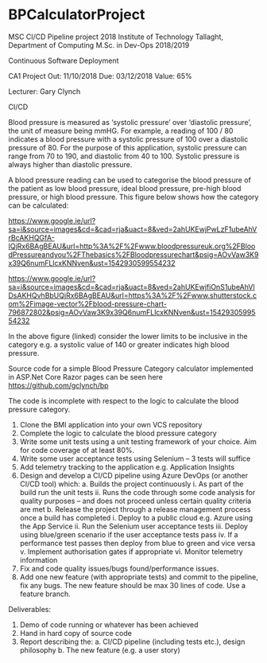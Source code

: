 # BPCalculatorProject
MSC CI/CD Pipeline project 2018
Institute of Technology Tallaght, Department of Computing
M.Sc. in Dev-Ops
2018/2019

Continuous Software Deployment

CA1 Project
Out: 11/10/2018
Due: 03/12/2018
Value: 65%

Lecturer: Gary Clynch

CI/CD

Blood pressure is measured as ‘systolic pressure’ over ‘diastolic pressure’, the unit of measure being mmHG. For example, a reading of 100 / 80 indicates a blood pressure with a systolic pressure of 100 over a diastolic pressure of 80. For the purpose of this application, systolic pressure can range from 70 to 190, and diastolic from 40 to 100. Systolic pressure is always higher than diastolic pressure.

A blood pressure reading can be used to categorise the blood pressure of the patient as low blood pressure, ideal blood pressure, pre-high blood pressure, or high blood pressure. This figure below shows how the category can be calculated:

https://www.google.ie/url?sa=i&source=images&cd=&cad=rja&uact=8&ved=2ahUKEwjPwLzF1ubeAhVrBcAKHQGfA-IQjRx6BAgBEAU&url=http%3A%2F%2Fwww.bloodpressureuk.org%2FBloodPressureandyou%2FThebasics%2FBloodpressurechart&psig=AOvVaw3K9x39Q6numFLlcxKNNven&ust=1542930599554232

https://www.google.ie/url?sa=i&source=images&cd=&cad=rja&uact=8&ved=2ahUKEwjfiOnS1ubeAhVlDsAKHQvhBbUQjRx6BAgBEAU&url=https%3A%2F%2Fwww.shutterstock.com%2Fimage-vector%2Fblood-pressure-chart-796872802&psig=AOvVaw3K9x39Q6numFLlcxKNNven&ust=1542930599554232

In the above figure (linked) consider the lower limits to be inclusive in the category e.g. a systolic value of 140 or greater indicates high blood pressure.  

Source code for a simple Blood Pressure Category  calculator implemented in ASP.Net Core Razor pages can be seen here https://github.com/gclynch/bp

The code is incomplete with respect to the logic to calculate the blood pressure category.

1.	Clone the  BMI application into your own VCS repository
2.	Complete the logic to calculate the blood pressure category
3.	Write some unit tests using a unit testing framework of your choice. Aim for code coverage of at least 80%.
4.	Write some user acceptance tests using Selenium – 3 tests will suffice
5.	Add telemetry tracking to the application e.g. Application Insights
6.	Design and develop a CI/CD pipeline using Azure DevOps (or another CI/CD tool) which:
a.	Builds the project continuously
i.	As part of the build run the unit tests
ii.	Runs the code through some code analysis for quality purposes – and does not proceed unless certain quality criteria are met
b.	Release the project through a release management process once a build has completed
i.	Deploy to a public cloud e.g. Azure using the App Service
ii.	Run the Selenium user acceptance tests
iii.	Deploy using blue/green scenario if the user acceptance tests pass
iv.	If a performance test passes then deploy from blue to green and vice versa
v.	Implement authorisation gates if appropriate
vi.	Monitor telemetry information
7.	Fix and code quality issues/bugs found/performance issues. 
8.	Add one new feature (with appropriate tests) and commit to the pipeline, fix any bugs. The new feature should be max 30 lines of code. Use a feature branch.

Deliverables: 
1.	Demo of code running or whatever has been achieved
2.	Hand in hard copy of source code
3.	Report describing the:
a.	CI/CD pipeline (including tests etc.), design philosophy
b.	The new feature (e.g. a user story)


